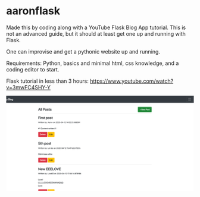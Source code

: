 # aaronflask

Made this by coding along with a YouTube Flask Blog App tutorial.
This is not an advanced guide, but it should at least get one up and running with Flask. 

One can improvise and get a pythonic website up and running.

Requirements: Python, basics and minimal html, css knowledge, and a coding editor to start.

Flask tutorial in less than 3 hours:
https://www.youtube.com/watch?v=3mwFC4SHY-Y

![Flask Blog App](https://github.com/palden/aaronflask/blob/master/flask_blog.jpg)
